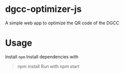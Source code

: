 # dgcc-optimizer-js
 A simple web app to optimize the QR code of the DGCC

 # Usage
 Install `npm`
 Install dependencies with
 >npm install
 Run with
 >npm start
